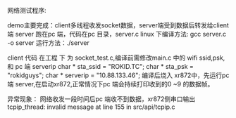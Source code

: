   
网络测试程序:


demo主要完成：client多线程收发socket数据，server端受到数据后转发给client端
server 跑在pc 端，代码在pc 目录，server.c
linux 下编译方法: gcc server.c -o server 
运行方法：./server

client 代码 在工程 下 为 socket_test.c,编译前需修改main.c 中的 wifi ssid,psk,和 pc 端 serverip
char * sta_ssid = "ROKID.TC";
char * sta_psk = "rokidguys";
char * serverip = "10.88.133.46";
编译后烧入 xr872中，先运行pc 端 server,在启动xr872,正常情况下pc 端会持续打印收到的0 ~9 的数据帧。

异常现象：
网络收发一段时间后pc 端收不到数据，xr872侧串口输出
tcpip_thread: invalid message at line 155 in src/api/tcpip.c

